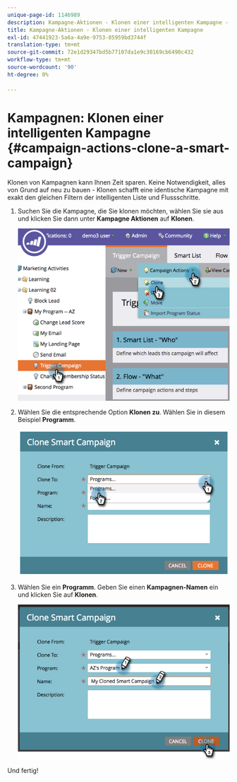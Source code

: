 ```yaml
---
unique-page-id: 1146989
description: Kampagne-Aktionen - Klonen einer intelligenten Kampagne - Marketo Docs - Produktdokumentation
title: Kampagne-Aktionen - Klonen einer intelligenten Kampagne
exl-id: 47441923-5a6a-4a9e-9753-85959bd3744f
translation-type: tm+mt
source-git-commit: 72e1d29347bd5b77107da1e9c30169cb6490c432
workflow-type: tm+mt
source-wordcount: '90'
ht-degree: 0%

---
```


# Kampagnen: Klonen einer intelligenten Kampagne {#campaign-actions-clone-a-smart-campaign}

Klonen von Kampagnen kann Ihnen Zeit sparen. Keine Notwendigkeit, alles von Grund auf neu zu bauen - Klonen schafft eine identische Kampagne mit exakt den gleichen Filtern der intelligenten Liste und Flussschritte.

1. Suchen Sie die Kampagne, die Sie klonen möchten, wählen Sie sie aus und klicken Sie dann unter **Kampagne Aktionen** auf **Klonen**.

   ![](assets/image2014-9-22-13-3a56-3a34.png)

1. Wählen Sie die entsprechende Option **Klonen zu**. Wählen Sie in diesem Beispiel **Programm**.

   ![](assets/image2014-9-22-13-3a56-3a56.png)

1. Wählen Sie ein **Programm**. Geben Sie einen **Kampagnen-Namen** ein und klicken Sie auf **Klonen**.

   ![](assets/image2014-9-22-13-3a57-3a9.png)

Und fertig!
